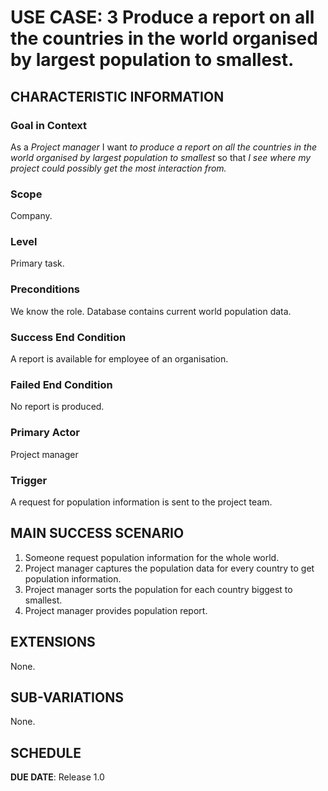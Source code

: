 # USE CASE: 3 Produce a report on all the countries in the world organised by largest population to smallest.


## CHARACTERISTIC INFORMATION

### Goal in Context

As a *Project manager* I want *to produce a report on all the countries in the world organised by largest population to smallest* so that *I see where my project could possibly get the most interaction from.*

### Scope

Company.

### Level

Primary task.

### Preconditions

We know the role.  Database contains current world population data.

### Success End Condition

A report is available for employee of an organisation.

### Failed End Condition

No report is produced.

### Primary Actor

Project manager

### Trigger

A request for population information is sent to the project team.

## MAIN SUCCESS SCENARIO

1. Someone request population information for the whole world.
2. Project manager captures the population data for every country to get population information.
3. Project manager sorts the population for each country biggest to smallest.
4. Project manager provides population report.

## EXTENSIONS

None.

## SUB-VARIATIONS

None.

## SCHEDULE

**DUE DATE**: Release 1.0
